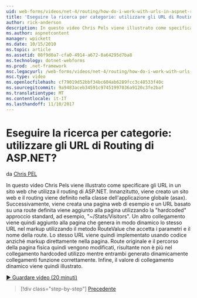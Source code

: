 ```yaml
---
uid: web-forms/videos/net-4/routing/how-do-i-work-with-urls-in-aspnet-routing
title: 'Eseguire la ricerca per categorie: utilizzare gli URL di Routing di ASP.NET? | Microsoft Docs'
author: rick-anderson
description: In questo video Chris Pels viene illustrato come specificare gli URL in un sito web che utilizza il routing di ASP.NET. Prima di tutto, viene creato un sito web e il routing viene definito nel GL....
ms.author: aspnetcontent
manager: wpickett
ms.date: 10/15/2010
ms.topic: article
ms.assetid: 08f9d0a7-cfa0-4914-a672-8a64295d7ba8
ms.technology: dotnet-webforms
ms.prod: .net-framework
msc.legacyurl: /web-forms/videos/net-4/routing/how-do-i-work-with-urls-in-aspnet-routing
msc.type: video
ms.openlocfilehash: cf79019d52bbf34bc604ab6289fcc3c48533f40c
ms.sourcegitcommit: 9a9483aceb34591c97451997036a9120c3fe2baf
ms.translationtype: MT
ms.contentlocale: it-IT
ms.lasthandoff: 11/10/2017
---
```

<a name="how-do-i-work-with-urls-in-aspnet-routing"></a>Eseguire la ricerca per categorie: utilizzare gli URL di Routing di ASP.NET?
====================
da [Chris PEL](https://twitter.com/chrispels)

In questo video Chris Pels viene illustrato come specificare gli URL in un sito web che utilizza il routing di ASP.NET. Innanzitutto, viene creato un sito web e il routing viene definito nella classe dell'applicazione globale (asax). Successivamente, viene creata una pagina web di esempio e un URL basato su una route definita viene aggiunto alla pagina utilizzando la "hardcoded" approccio standard, ad esempio, "~/Stats/Visitors". Un altro collegamento viene quindi aggiunto alla pagina che genera in modo dinamico lo stesso URL nel markup utilizzando il metodo RouteValue che accetta i parametri e il nome della route. Lo stesso URL viene quindi implementato usando codice anziché markup direttamente nella pagina. Route originale e il percorso della pagina fisica quindi vengono modificati, risultante non è più nel collegamento hardcoded utilizzo mentre entrambi generato dinamicamente collegamenti funzione correttamente. Infine, il valore di collegamento dinamico viene quindi illustrato.

[&#9654; Guardare video (20 minuti)](https://channel9.msdn.com/Blogs/ASP-NET-Site-Videos/how-do-i-work-with-urls-in-aspnet-routing)

>[!div class="step-by-step"]
[Precedente](how-do-i-use-routing-with-aspnet-web-forms.md)
